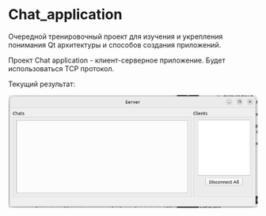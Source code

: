 # Chat_application

Очередной тренировочный проект для изучения и укрепления понимания Qt архитектуры и способов создания приложений.

Проект Chat application - клиент-серверное приложение. Будет использоваться TCP протокол.

Текущий результат:

![Alt text](Server.png)
